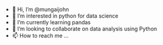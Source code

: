 - 👋 Hi, I’m @mungaijohn
- 👀 I’m interested in python for data science
- 🌱 I’m currently learning pandas
- 💞️ I’m looking to collaborate on data analysis using Python
- 📫 How to reach me ...

<!---
mungaijohn/mungaijohn is a ✨ special ✨ repository because its `README.md` (this file) appears on your GitHub profile.
You can click the Preview link to take a look at your changes.
--->
